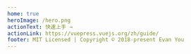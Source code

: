 ```yaml
---
home: true
heroImage: /hero.png
actionText: 快速上手 →
actionLink: https://vuepress.vuejs.org/zh/guide/
footer: MIT Licensed | Copyright © 2018-present Evan You
---
```

